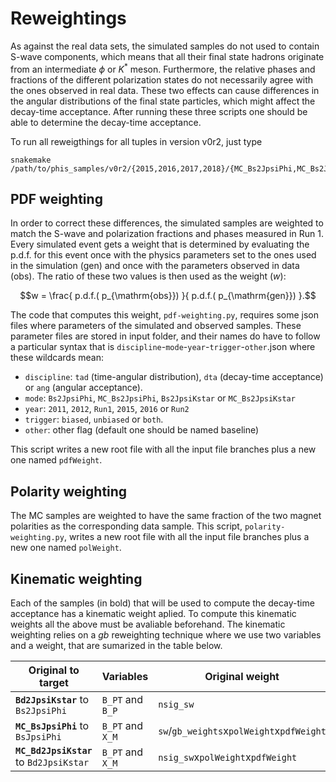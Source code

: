 # Reweightings

As against the real data sets, the simulated samples do not used to contain S-wave
components, which means that all their final state hadrons originate from an
intermediate $`\phi`$ or $`K^{*}`$ meson. Furthermore, the relative phases and
fractions of the different polarization states do not necessarily agree with the
ones observed in real data. These two effects can cause differences in the angular
distributions of the final state particles, which might affect the decay-time acceptance. 
After running these three scripts one should be able to determine the decay-time acceptance. 

To run all reweigthings for all tuples in version v0r2, just type
```
snakemake /path/to/phis_samples/v0r2/{2015,2016,2017,2018}/{MC_Bs2JpsiPhi,MC_Bs2JpsiPhi_dG0,MC_Bd2JpsiKstar,Bs2JpsiPhi,Bd2JpsiKstar}/DATEFLAG_kinWeight.root
```



## PDF weighting

In order to correct these differences, the simulated samples are weighted to match the S-wave and polarization fractions and phases measured in Run 1. Every simulated event gets a weight that is determined by evaluating the p.d.f. for this event once with the physics parameters set to the ones used in the simulation (gen) and once with the parameters observed in data (obs). The ratio of these two values is then used as the weight ($`w`$):

```math
w = \frac{ p.d.f.( p_{\mathrm{obs}}) }{ p.d.f.( p_{\mathrm{gen}}) }.
```

The code that computes this weight, `pdf-weighting.py`, requires some json files where parameters of the simulated and observed samples. These parameter files are stored in input folder, and their names do have to follow a particular syntax that is
`discipline`-`mode`-`year`-`trigger`-`other`.json
where these wildcards mean:
*  `discipline`: `tad` (time-angular distribution), `dta` (decay-time acceptance) or `ang` (angular acceptance).
*  `mode`: `Bs2JpsiPhi`, `MC_Bs2JpsiPhi`, `Bs2JpsiKstar` or `MC_Bs2JpsiKstar`
*  `year`: `2011`, `2012`, `Run1`, `2015`, `2016` or `Run2`
*  `trigger`: `biased`, `unbiased` or `both`.
*  `other`: other flag (default one should be named baseline)

This script writes a new root file with all the input file branches plus a new one named `pdfWeight`.

## Polarity weighting

The MC samples are weighted to have the same fraction of the two magnet polarities as the corresponding data sample.
This script, `polarity-weighting.py`, writes a new root file with all the input file branches plus a new one named `polWeight`.



## Kinematic weighting


Each of the samples (in bold) that will be used to compute the decay-time acceptance has a 
kinematic weight aplied. To compute this kinematic weights all the above must be
avaliable beforehand. 
The kinematic weighting relies on a *gb* reweighting technique where we use two
variables and a weight, that are sumarized in the table below.

| **Original** to target    | Variables         | Original weight                           | Target weight                             |
| ------------------------- | ----------------- | ----------------------------------------- | ----------------------------------------- |
| **`Bd2JpsiKstar`** to `Bs2JpsiPhi`  | `B_PT` and `B_P`  | `nsig_sw`                                 | `nsig_sw`                                 |
| **`MC_BsJpsiPhi`** to `BsJpsiPhi`    | `B_PT` and `X_M`  | `sw`/`gb_weights`x`polWeight`x`pdfWeight` | `sw`                                      |
| **`MC_Bd2JpsiKstar`** to `Bd2JpsiKstar`    | `B_PT` and `X_M`  | `nsig_sw`x`polWeight`x`pdfWeight`         | `nsig_sw`x`kinWeight`                     |


